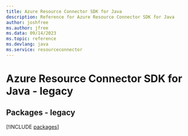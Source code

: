 ```yaml
---
title: Azure Resource Connector SDK for Java
description: Reference for Azure Resource Connector SDK for Java
author: joshfree
ms.author: jfree
ms.data: 09/14/2023
ms.topic: reference
ms.devlang: java
ms.service: resourceconnector
---
```

# Azure Resource Connector SDK for Java - legacy
## Packages - legacy
[!INCLUDE [packages](resource-connector-index.md)]
